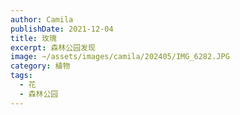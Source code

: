 ```yaml
---
author: Camila
publishDate: 2021-12-04
title: 玫瑰
excerpt: 森林公园发现
image: ~/assets/images/camila/202405/IMG_6282.JPG
category: 植物
tags:
  - 花
  - 森林公园
---
```


